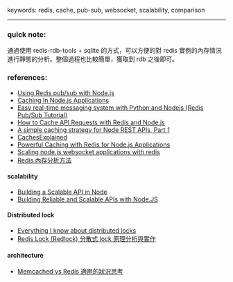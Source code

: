 keywords: redis, cache, pub-sub, websocket, scalability, comparison

--- 
### quick note:
通過使用 redis-rdb-tools + sqlite 的方式，可以方便的對 redis 實例的內存情況進行靜態的分析。整個過程也比較簡單，獲取到 rdb 之後即可。

### references:
* [Using Redis pub/sub with Node.js](https://blog.logrocket.com/using-redis-pub-sub-node-js/)
* [Caching In Node.js Applications](https://www.honeybadger.io/blog/nodejs-caching/)
* [Easy real-time messaging system with Python and Nodejs (Redis Pub/Sub Tutorial)](https://medium.com/codex/easy-real-time-messaging-system-with-python-and-nodejs-redis-pub-sub-tutorial-6d43f5f4c75a)
* [How to Cache API Requests with Redis and Node.js](https://javascript.plainenglish.io/how-to-cache-api-requests-with-redis-and-node-js-385cee0edff7)
* [A simple caching strategy for Node REST APIs, Part 1](https://dev.to/vigzmv/a-simple-caching-strategy-for-node-rest-apis-part-1-72a)
* [CachesExplained](https://github.com/google/guava/wiki/CachesExplained)
* [Powerful Caching with Redis for Node.js Applications](https://blog.appsignal.com/2021/03/10/powerful-caching-with-redis-in-node.html)
* [Scaling node.js websocket applications with redis](https://www.ibuild.services/scalable-websocket-application-with-node-js-and-redis/)
* [Redis 內存分析方法](https://www.twblogs.net/a/5c21f0aabd9eee16b3dae8fe)

#### scalability
* [Building a Scalable API in Node](https://medium.com/swlh/building-a-scalable-api-in-node-41c65f84d9c1)
* [Building Reliable and Scalable APIs with Node.JS](https://medium.com/swlh/building-a-simple-and-reliable-api-with-node-js-650ee6290fe6)

#### Distributed lock 
* [Everything I know about distributed locks](https://davidecerbo.medium.com/everything-i-know-about-distributed-locks-2bf54de2df71)
* [Redis Lock (Redlock) 分散式 lock 原理分析與實作](https://yuanchieh.page/posts/2020/2020-01-14_redis-lock-redlock-%E5%8E%9F%E7%90%86%E5%88%86%E6%9E%90%E8%88%87%E5%AF%A6%E4%BD%9C/)

#### architecture 
* [Memcached vs Redis 適用的狀況思考](https://carbonkuo.github.io/2019/04/MemcachedvsRedis/)